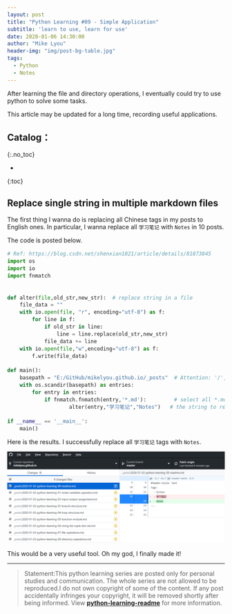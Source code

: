 ```yaml
---
layout: post
title: "Python Learning #09 - Simple Application"
subtitle: 'learn to use, learn for use'
date: 2020-01-06 14:30:00
author: "Mike Lyou"
header-img: "img/post-bg-table.jpg"
tags:
  - Python
  - Notes
---
```


After learning the file and directory operations, I eventually could try to use python to solve some tasks.

<!-- more -->

This article may be updated for a long time, recording useful applications.


## Catalog：
{:.no_toc}

*  
{:toc}

## Replace single string in multiple markdown files

The first thing I wanna do is replacing all Chinese tags in my posts to English ones. In particular, I wanna replace all `学习笔记` with `Notes` in 10 posts.

The code is posted below.

```python
# Ref: https://blog.csdn.net/shenxian1021/article/details/81873845
import os
import io
import fnmatch


def alter(file,old_str,new_str):  # replace string in a file
    file_data = ""
    with io.open(file, "r", encoding="utf-8") as f:
        for line in f:
            if old_str in line:
                line = line.replace(old_str,new_str)
            file_data += line
    with io.open(file,"w",encoding="utf-8") as f:
        f.write(file_data)

def main():
    basepath = "E:/GitHub/mikelyou.github.io/_posts"  # Attention: '/', not '\'
    with os.scandir(basepath) as entries:
        for entry in entries:
            if fnmatch.fnmatch(entry,'*.md'):         # select all *.md files
                    alter(entry,"学习笔记","Notes")   # the string to replace

if __name__ == '__main__':
    main()
```

Here is the results. I successfully replace all `学习笔记` tags with `Notes`.

![](/img/in-post/post-python-replace-strings.png)

This would be a very useful tool. Oh my god, I finally made it!

------------
>Statement:This python learning series are posted only for personal studies and communication. The whole series are not allowed to be reproduced.I do not own copyright of some of the content. If any post accidentally infringes your copyright, it will be removed shortly after being informed. View **[python-learning-readme](https://mikelyou.com/2020/01/02/python-learning-00-readme/)** for more information.
